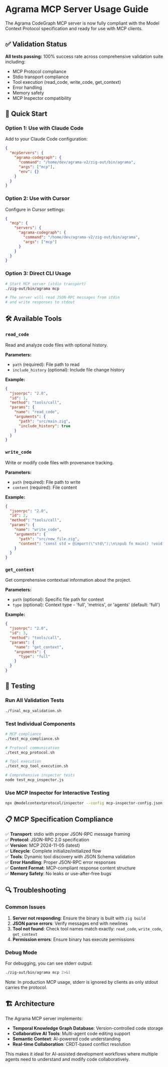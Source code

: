 # Agrama MCP Server Usage Guide

The Agrama CodeGraph MCP server is now fully compliant with the Model Context Protocol specification and ready for use with MCP clients.

## ✅ Validation Status

**All tests passing:** 100% success rate across comprehensive validation suite including:
- MCP Protocol compliance
- Stdio transport compliance 
- Tool execution (read_code, write_code, get_context)
- Error handling
- Memory safety
- MCP Inspector compatibility

## 🚀 Quick Start

### Option 1: Use with Claude Code

Add to your Claude Code configuration:

```json
{
  "mcpServers": {
    "agrama-codegraph": {
      "command": "/home/dev/agrama-v2/zig-out/bin/agrama",
      "args": ["mcp"],
      "env": {}
    }
  }
}
```

### Option 2: Use with Cursor

Configure in Cursor settings:

```json
{
  "mcp": {
    "servers": {
      "agrama-codegraph": {
        "command": "/home/dev/agrama-v2/zig-out/bin/agrama",
        "args": ["mcp"]
      }
    }
  }
}
```

### Option 3: Direct CLI Usage

```bash
# Start MCP server (stdio transport)
./zig-out/bin/agrama mcp

# The server will read JSON-RPC messages from stdin 
# and write responses to stdout
```

## 🛠️ Available Tools

### `read_code`
Read and analyze code files with optional history.

**Parameters:**
- `path` (required): File path to read
- `include_history` (optional): Include file change history

**Example:**
```json
{
  "jsonrpc": "2.0",
  "id": 1,
  "method": "tools/call",
  "params": {
    "name": "read_code",
    "arguments": {
      "path": "src/main.zig",
      "include_history": true
    }
  }
}
```

### `write_code`
Write or modify code files with provenance tracking.

**Parameters:**
- `path` (required): File path to write
- `content` (required): File content

**Example:**
```json
{
  "jsonrpc": "2.0",
  "id": 2,
  "method": "tools/call",
  "params": {
    "name": "write_code",
    "arguments": {
      "path": "src/new_file.zig",
      "content": "const std = @import(\"std\");\n\npub fn main() !void {\n    // New file content\n}"
    }
  }
}
```

### `get_context`
Get comprehensive contextual information about the project.

**Parameters:**
- `path` (optional): Specific file path for context
- `type` (optional): Context type - 'full', 'metrics', or 'agents' (default: 'full')

**Example:**
```json
{
  "jsonrpc": "2.0",
  "id": 3,
  "method": "tools/call",
  "params": {
    "name": "get_context",
    "arguments": {
      "type": "full"
    }
  }
}
```

## 🧪 Testing

### Run All Validation Tests
```bash
./final_mcp_validation.sh
```

### Test Individual Components
```bash
# MCP compliance
./test_mcp_compliance.sh

# Protocol communication  
./test_mcp_protocol.sh

# Tool execution
./test_mcp_tool_execution.sh

# Comprehensive inspector tests
node test_mcp_inspector.js
```

### Use MCP Inspector for Interactive Testing
```bash
npx @modelcontextprotocol/inspector --config mcp-inspector-config.json --server agrama-codegraph
```

## 📋 MCP Specification Compliance

✅ **Transport**: stdio with proper JSON-RPC message framing  
✅ **Protocol**: JSON-RPC 2.0 specification  
✅ **Version**: MCP 2024-11-05 (latest)  
✅ **Lifecycle**: Complete initialize/initialized flow  
✅ **Tools**: Dynamic tool discovery with JSON Schema validation  
✅ **Error Handling**: Proper JSON-RPC error responses  
✅ **Content Format**: MCP-compliant response content structure  
✅ **Memory Safety**: No leaks or use-after-free bugs  

## 🔍 Troubleshooting

### Common Issues

1. **Server not responding**: Ensure the binary is built with `zig build`
2. **JSON parse errors**: Verify messages end with newlines
3. **Tool not found**: Check tool names match exactly: `read_code`, `write_code`, `get_context`
4. **Permission errors**: Ensure binary has execute permissions

### Debug Mode

For debugging, you can see stderr output:
```bash
./zig-out/bin/agrama mcp 2>&1
```

Note: In production MCP usage, stderr is ignored by clients as only stdout carries the protocol.

## 🏗️ Architecture

The Agrama MCP server implements:
- **Temporal Knowledge Graph Database**: Version-controlled code storage
- **Collaborative AI Tools**: Multi-agent code editing support  
- **Semantic Context**: AI-powered code understanding
- **Real-time Collaboration**: CRDT-based conflict resolution

This makes it ideal for AI-assisted development workflows where multiple agents need to understand and modify code collaboratively.